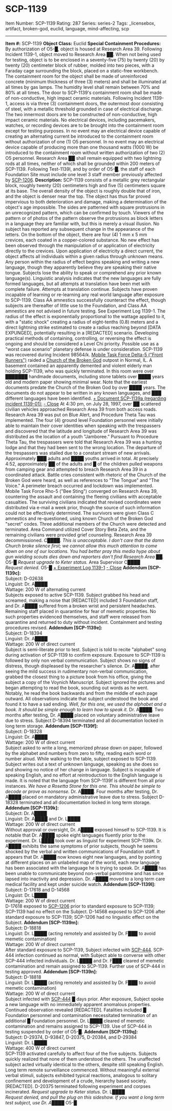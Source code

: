 # SCP-1139
Item Number: SCP-1139
Rating: 287
Series: series-2
Tags: _licensebox, artifact, broken-god, euclid, language, mind-affecting, scp

---

**Item #:** SCP-1139
**Object Class:** Euclid
**Special Containment Procedures:** By authorization of O5-█, object is housed at Research Area 39. Following Incident 1139-1, object moved to Research Area ██. When not being used for testing, object is to be enclosed in a seventy-five (75) by twenty (20) by twenty (20) centimeter block of rubber, molded into two pieces, with a Faraday cage surrounding the block, placed on a static-free workbench. The containment room for the object shall be made of unreinforced concrete (minimum thickness of three (3) meters) and shall be illuminated at all times by gas lamps. The humidity level shall remain between 70% and 80% at all times.
The door to SCP-1139's containment room shall be made of non-conductive, high impact ceramic materials. Following Incident 1139-1, access is via three (3) containment doors, the outermost door consisting of steel, with a metallic threshold grounded in case of electrical discharge. The two innermost doors are to be constructed of non-conductive, high impact ceramic materials.
No electrical devices, including pacemakers, watches, or recording devices are to be brought into the containment room except for testing purposes. In no event may an electrical device capable of creating an alternating current be introduced to the containment room without authorization of one (1) O5 personnel. In no event may an electrical device capable of producing more than one thousand watts (1000 W) be introduced to the containment room without written authorization of two (2) O5 personnel.
Research Area ██ shall remain equipped with two lightning rods at all times, neither of which shall be grounded within 200 meters of SCP-1139.
Following Test-1139l, and by order of O5-█, the staff of each Foundation Site must include one level 3 staff member previously affected by [SCP-1206](/scp-1206).
**Description:** SCP-1139 consists of a metallic grey rectangular block, roughly twenty (20) centimeters high and five (5) centimeters square at its base. The overall density of the object is roughly double that of iron, and the object is denser near the top. The object has thus far proved impervious to both deterioration and damage, making a determination of the object's age impossible. The sides are patterned with square protrusions in an unrecognized pattern, which can be confirmed by touch. Viewers of the pattern or of photos of the pattern observe the protrusions as block letters in a language they are familiar with, but this is merely a visual illusion. No subject has reported any subsequent change in the appearance of the letters. On the bottom of the object, there are four (4) 1 mm x 5 mm crevices, each coated in a copper-colored substance. No new effect has been observed through the manipulation of or application of electricity directly to the crevices.
Upon application of electricity a direct current, the object affects all individuals within a given radius through unknown means. Any person within the radius of effect begins speaking and writing a new language, though they apparently believe they are speaking their native tongue. Subjects lose the ability to speak or comprehend any prior known language(s). Linguistic analysis indicates that the new languages are fully formed languages, but all attempts at translation have been met with complete failure. Attempts at translation continue. Subjects have proven incapable of learning or re-learning any real world language after exposure to SCP-1139. Class AA amnestics successfully counteract the effect, though subjects are thereafter of little use to the Foundation, and Class AA amnestics are not advised in future testing. See Experiment Log 1139-1.
The radius of the effect is exponentially proportional to the wattage applied to it, with a "static shock" creating a radius of eight-tenths (0.8) meters and a direct lightning strike estimated to create a radius reaching beyond [DATA EXPUNGED], potentially resulting in a [REDACTED] scenario. Developing practical methods of containing, controlling, or reversing the effect is ongoing and should be considered a Level Chi priority. Possible use as a "worst case scenario" planetary defense is under consideration.
SCP-1139 was recovered during Incident 98564/k. [Mobile Task Force Delta-5 ("Front Runners")](http://www.scp-wiki.net/task-forces#delta-5) raided a [Church of the Broken God](http://www.scp-wiki.net/church-of-the-broken-god-hub) outpost in Normal, IL. A basement contained an apparently demented and violent elderly man holding SCP-1139, who was quickly terminated. In this room were over ███████ handmade documents, including stone tablets over ████ years old and modern paper showing minimal wear. Note that the earliest documents predate the Church of the Broken God by over ████ years. The documents do not appear to be written in any known languages, and ███ different languages have been identified.
[\+ Document SCP-1139a (regarding incident 1139-01):](javascript:;)
[\- Close](javascript:;)
At 4:30 pm, on July 28, 1997, over ██ scattered civilian vehicles approached Research Area 39 from both access roads. Research Area 39 was put on Blue Alert, and Procedure Theta Tau was implemented. The four (4) ground level Foundation personnel were initially able to maintain their cover identities when speaking with the trespassers and discovered that the latitude and longitude of Research Area 39 was distributed as the location of a youth "Jamboree.” Pursuant to Procedure Theta Tau, the trespassers were told that Research Area 39 was a hunting lodge and that they had been sent to the wrong location. The departure of the trespassers was stalled due to a constant stream of new arrivals. Approximately ███ adults and ████ youths arrived in total.
At precisely 4:52, approximately ██ of the adults and █ of the children pulled weapons from camping gear and attempted to breach Research Area 39 in a coordinated attack. Battle cries consistent with rhetoric of the Church of the Broken God were heard, as well as references to "The Tongue" and "The Voice." A perimeter breach occurred and lockdown was implemented. Mobile Task Force Rho-5 ("Bee Sting") converged on Research Area 39, countering the assault and containing the fleeing civilians with acceptable casualties. The surviving civilians indicated that revised coordinates were distributed via e-mail a week prior, though the source of such information could not be effectively determined. The survivors were given Class C amnestics and re-questioned, using known Church of the Broken God "secret" codes. Three additional members of the Church were detected and terminated. Area Command utilized Cover Story Beta Zeta, and the remaining civilians were provided grief counseling. Research Area 39 decommissioned.
_C████. This is unacceptable. I don't care that the damn Church broke silence first; we cannot allow this much attention to come down on one of our locations. You had better pray this media hype about gun wielding scouts dies down and reporters don't find Research Area ██._ O5-█
_Request upgrade to Keter status._ Area Supervisor C████  
_Request denied._ O5-█
[\+ Experiment Log 1139-1](javascript:;)
[\- Close](javascript:;)
**Addendum [SCP-1139c]:**  
Subject: D-02638  
Linguist: Dr. A████  
Wattage: 200 W of alternating current  
Subjects exposed to active SCP-1139. Subject grabbed his head and screamed, making a noise that [REDACTED] included 3 Foundation staff, and Dr. A████ suffered from a broken wrist and persistent headaches. Remaining staff placed in quarantine for fear of memetic properties. No such properties evidenced themselves, and staff were released from quarantine and returned to duty without incident. Containment and testing procedures revised.
**Addendum [SCP-1139e]:**  
Subject: D-18394  
Linguist: Dr. A████  
Wattage: 200 W of direct current  
Subject is semi-literate prior to test. Subject is told to recite "alphabet" song during activation of SCP-1139 to confirm exposure. Exposure to SCP-1139 is followed by only non verbal communication. Subject shows no signs of distress, though displeased by the researcher's silence. Dr. A████, after seeing the mild success in rudimentary non-verbal communication, grabbed the closest thing to a picture book from his office, giving the subject a copy of the Voynich Manuscript. Subject ignored the pictures and began attempting to read the book, sounding out words as he went. Notably, he read the book backwards and from the middle of each page outward. All observations indicate that subject understood the book and found it to have a sad ending.
_Well, for this one, we used the alphabet and a book. It should be simple enough to learn how to speak it._ Dr. A████.
Two months after testing, Dr. A████ placed on voluntary administrative leave due to stress. Subject D-18394 terminated and all documentation locked in long term storage.
**Addendum [SCP-1139f]:**  
Subject: D-18328  
Linguist: Dr. A████  
Wattage: 200 W of direct current  
Subject asked to write a long, memorized phrase down on paper, followed by the alphabet and numbers from zero to fifty, reading each word or number aloud. While walking to the table, subject exposed to SCP-1139. Subject writes out a text of unknown language, speaking as she does so and showing no notice of her change in language. Subject is incapable of speaking English, and no effort at reintroduction to the English language is made. It is noted that the language from SCP-1139f is different from all prior instances.
_We have a Rosetta Stone for this one. This should be simple to decode or prove as nonsense._ Dr. A████.
Four months after testing, Dr. A████ placed on mandatory administrative leave due to stress. Subject D-18328 terminated and all documentation locked in long term storage.
**Addendum [SCP-1139k]:**  
Subject: Dr. A████  
Linguist: Dr. A████ and Dr. L████  
Wattage: 200 W of direct current  
Without approval or oversight, Dr. A████ exposed himself to SCP-1139. It is notable that Dr. A████ spoke eight languages fluently prior to the experiment. Dr. L████ took over as linguist for experiment SCP-1139k.
Dr. A████ exhibits the same symptoms of prior subjects, though he seems shocked by the verbal and written communications of Foundation staff. It appears that Dr. A████ now knows eight new languages, and by pointing at different places on an unlabeled map of the world, each new language has been associated with the language he is trying to speak. Dr. A████ has been unable to communicate beyond non-verbal pantomime and has since lapsed into inactivity and depression. Dr. A████ moved to a long term care medical facility and kept under suicide watch.
**Addendum [SCP-1139l]:**  
Subject: D-17618 and D-14568  
Linguist: Dr. L████  
Wattage: 200 W of direct current  
D-17618 exposed to [SCP-1206](/scp-1206) prior to standard exposure to SCP-1139; SCP-1139 had no effect on the Subject.
D-14568 exposed to SCP-1206 after standard exposure to SCP-1139; SCP-1206 had no linguistic effect on the Subject.
**Addendum [SCP-1139m]:**  
Subject: D-18818  
Linguist: Dr. L████ (acting remotely and assisted by Dr. F███ to avoid memetic contamination)  
Wattage: 200 W of direct current  
After standard exposure to SCP-1139, Subject infected with [SCP-444](/scp-444). SCP-444 infection continued as normal, with Subject able to converse with other SCP-444 infected individuals. Dr. L████ and Dr. F███ cleared of memetic contamination and remain assigned to SCP-1139. Further use of SCP-444 in testing approved.
**Addendum [SCP-1139n]:**  
Subject: D-18818  
Linguist: Dr. L████ (acting remotely and assisted by Dr. F███ to avoid memetic contamination)  
Wattage: 200 W of direct current  
Subject infected with [SCP-444](/scp-444) █ days prior. After exposure, Subject spoke a new language with no immediately apparent anomalous properties. Continued observation revealed [REDACTED]. Fatalities included █ Foundation personnel and contamination necessitated termination of an additional █ Foundation personnel. Dr. L████ cleared of memetic contamination and remains assigned to SCP-1139. Use of SCP-444 in testing suspended by order of O5-█.
**Addendum [SCP-1139q]:**  
Subject: D-29374, D-93847, D-20375, D-20384, and D-29384  
Linguist: Dr. L████  
Wattage: 400 W of direct current  
SCP-1139 activated carefully to affect four of the five subjects. Subjects quickly realized that none of them understood the others. The unaffected subject acted virtually identical to the others, despite still speaking English.
Long term remote surveillance commenced. Without meaningful external verbal stimuli, subjects exhibited typical reactions, analogous to solitary confinement and development of a crude, hierarchy based society. [REDACTED]. D-20375 terminated following experiment and corpses incinerated.
_Request upgrade to Keter status._ Dr. L████  
_Request denied, and pull the plug on this sideshow. If you want a long term test subject, use Dr. A████_ O5-█